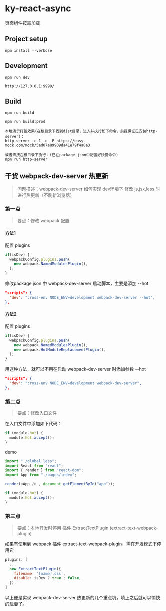 # ky-react-async

页面组件按需加载

## Project setup
```
npm install --verbose
```

## Development
```
npm run dev

http://127.0.0.1:9999/
```

## Build
```
npm run build

npm run build:prod

本地演示打包效果(在根目录下找到dist目录，进入并执行如下命令，前提保证已安装http-server)：
http-server -c-1 -o -P https://easy-mock.com/mock/5ad07a89909da41e79f4a8a3

或者直接在根目录下执行：(已在package.json中配置好快捷命令)
npm run http-server
```

## 干货 webpack-dev-server 热更新

> 问题描述：webpack-dev-server 如何实现 dev环境下 修改 js,jsx,less 时进行热更新（不刷新浏览器）

### 第一点

> 要点：修改 webpack 配置

#### 方法1

配置 plugins

```js
if(isDev) {
  webpackConfig.plugins.push(
    new webpack.NamedModulesPlugin(),
  );
}
```

修改package.json 中 webpack-dev-server 启动脚本，主要是添加 --hot

```json
"scripts": {
  "dev": "cross-env NODE_ENV=development webpack-dev-server --hot",
},
```

#### 方法2

配置 plugins

```js
if(isDev) {
  webpackConfig.plugins.push(
    new webpack.NamedModulesPlugin(),
    new webpack.HotModuleReplacementPlugin(),
  );
}
```

用这种方法，就可以不用在启动 webpack-dev-server 时添加参数 --hot

```json
"scripts": {
  "dev": "cross-env NODE_ENV=development webpack-dev-server",
},
```

### 第二点

> 要点：修改入口文件

在入口文件中添加如下代码：

```js
if (module.hot) {
  module.hot.accept();
}
```

demo

```js
import "./global.less";
import React from "react";
import { render } from "react-dom";
import App from "./pages/index";

render(<App /> , document.getElementById("app"));

if (module.hot) {
  module.hot.accept();
}
```

### 第三点

> 要点：本地开发时停用 插件 ExtractTextPlugin (extract-text-webpack-plugin)

如果有使用到 webpack 插件 extract-text-webpack-plugin，需在开发模式下停用它

```js
plugins: [
  ...
  new ExtractTextPlugin({
    filename: '[name].css',
    disable: isDev ? true : false,
  }),
]
```

以上便是实现 webpack-dev-server 热更新的几个重点坑，填上之后就可以愉快的玩耍了。
